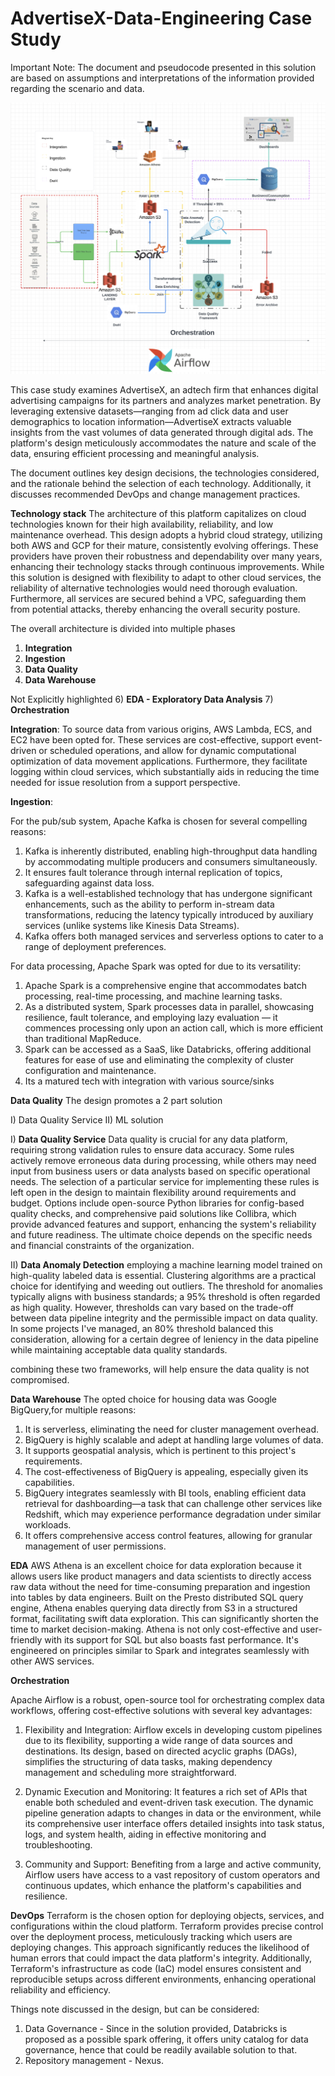 # AdvertiseX-Data-Engineering Case Study

Important Note: The document and pseudocode presented in this solution are based on assumptions and interpretations of the information provided regarding the scenario and data.

![Design Image](Design.png)

This case study examines AdvertiseX, an adtech firm that enhances digital advertising campaigns for its partners and analyzes market penetration. By leveraging extensive datasets—ranging from ad click data and user demographics to location information—AdvertiseX extracts valuable insights from the vast volumes of data generated through digital ads. The platform's design meticulously accommodates the nature and scale of the data, ensuring efficient processing and meaningful analysis.

The document outlines key design decisions, the technologies considered, and the rationale behind the selection of each technology. Additionally, it discusses recommended DevOps and change management practices.


**Technology stack**
The architecture of this platform capitalizes on cloud technologies known for their high availability, reliability, and low maintenance overhead. This design adopts a hybrid cloud strategy, utilizing both AWS and GCP for their mature, consistently evolving offerings. These providers have proven their robustness and dependability over many years, enhancing their technology stacks through continuous improvements. While this solution is designed with flexibility to adapt to other cloud services, the reliability of alternative technologies would need thorough evaluation. Furthermore, all services are secured behind a VPC, safeguarding them from potential attacks, thereby enhancing the overall security posture.

The overall architecture is divided into multiple phases
1) **Integration**
2) **Ingestion**
3) **Data Quality**
4) **Data Warehouse**

Not Explicitly highlighted
6) **EDA - Exploratory Data Analysis**
7) **Orchestration**

**Integration**:
To source data from various origins, AWS Lambda, ECS, and EC2 have been opted for. These services are cost-effective, support event-driven or scheduled operations, and allow for dynamic computational optimization of data movement applications. Furthermore, they facilitate logging within cloud services, which substantially aids in reducing the time needed for issue resolution from a support perspective.


**Ingestion**:

For the pub/sub system, Apache Kafka is chosen for several compelling reasons:
1) Kafka is inherently distributed, enabling high-throughput data handling by accommodating multiple producers and consumers simultaneously.
2) It ensures fault tolerance through internal replication of topics, safeguarding against data loss.
3) Kafka is a well-established technology that has undergone significant enhancements, such as the ability to perform in-stream data transformations, reducing the latency typically introduced by auxiliary services (unlike systems like Kinesis Data Streams).
4) Kafka offers both managed services and serverless options to cater to a range of deployment preferences.

For data processing, Apache Spark was opted for due to its versatility:

1) Apache Spark is a comprehensive engine that accommodates batch processing, real-time processing, and machine learning tasks.
2) As a distributed system, Spark processes data in parallel, showcasing resilience, fault tolerance, and employing lazy evaluation — it commences processing only upon an action call, which is more efficient than traditional MapReduce.
3) Spark can be accessed as a SaaS, like Databricks, offering additional features for ease of use and eliminating the complexity of cluster configuration and maintenance.
4) Its a matured tech with integration with various source/sinks

**Data Quality**
The design promotes a 2 part solution

I) Data Quality Service
II) ML solution

I) **Data Quality Service**
Data quality is crucial for any data platform, requiring strong validation rules to ensure data accuracy. Some rules actively remove erroneous data during processing, while others may need input from business users or data analysts based on specific operational needs. The selection of a particular service for implementing these rules is left open in the design to maintain flexibility around requirements and budget. Options include open-source Python libraries for config-based quality checks, and comprehensive paid solutions like Collibra, which provide advanced features and support, enhancing the system's reliability and future readiness. The ultimate choice depends on the specific needs and financial constraints of the organization.


II) **Data Anomaly Detection** 
employing a machine learning model trained on high-quality labeled data is essential. Clustering algorithms are a practical choice for identifying and weeding out outliers. The threshold for anomalies typically aligns with business standards; a 95% threshold is often regarded as high quality. However, thresholds can vary based on the trade-off between data pipeline integrity and the permissible impact on data quality. In some projects I've managed, an 80% threshold balanced this consideration, allowing for a certain degree of leniency in the data pipeline while maintaining acceptable data quality standards.

combining these two frameworks, will help ensure the data quality is not compromised. 

**Data Warehouse**
The opted choice for housing data was Google BigQuery,for multiple reasons:
1) It is serverless, eliminating the need for cluster management overhead.
2) BigQuery is highly scalable and adept at handling large volumes of data.
3) It supports geospatial analysis, which is pertinent to this project's requirements.
4) The cost-effectiveness of BigQuery is appealing, especially given its capabilities.
5) BigQuery integrates seamlessly with BI tools, enabling efficient data retrieval for dashboarding—a task that can challenge other services like Redshift, which may experience performance degradation under similar workloads.
6) It offers comprehensive access control features, allowing for granular management of user permissions.

**EDA**
AWS Athena is an excellent choice for data exploration because it allows users like product managers and data scientists to directly access raw data without the need for time-consuming preparation and ingestion into tables by data engineers. 
Built on the Presto distributed SQL query engine, Athena enables querying data directly from S3 in a structured format, facilitating swift data exploration. This can significantly shorten the time to market decision-making. 
Athena is not only cost-effective and user-friendly with its support for SQL but also boasts fast performance. It's engineered on principles similar to Spark and integrates seamlessly with other AWS services.

**Orchestration**

Apache Airflow is a robust, open-source tool for orchestrating complex data workflows, offering cost-effective solutions with several key advantages:

1) Flexibility and Integration: Airflow excels in developing custom pipelines due to its flexibility, supporting a wide range of data sources and destinations. Its design, based on directed acyclic graphs (DAGs), simplifies the structuring of data tasks, making dependency management and scheduling more straightforward.

2) Dynamic Execution and Monitoring: It features a rich set of APIs that enable both scheduled and event-driven task execution. The dynamic pipeline generation adapts to changes in data or the environment, while its comprehensive user interface offers detailed insights into task status, logs, and system health, aiding in effective monitoring and troubleshooting.

3) Community and Support: Benefiting from a large and active community, Airflow users have access to a vast repository of custom operators and continuous updates, which enhance the platform's capabilities and resilience.


**DevOps**
Terraform is the chosen option for deploying objects, services, and configurations within the cloud platform. Terraform provides precise control over the deployment process, meticulously tracking which users are deploying changes. This approach significantly reduces the likelihood of human errors that could impact the data platform's integrity. Additionally, Terraform's infrastructure as code (IaC) model ensures consistent and reproducible setups across different environments, enhancing operational reliability and efficiency.
 


Things note discussed in the design, but can be considered:
1) Data Governance - Since in the solution provided, Databricks is proposed as a possible spark offering, it offers unity catalog for data governance, hence that could be readily available solution to that.
2) Repository management - Nexus.









